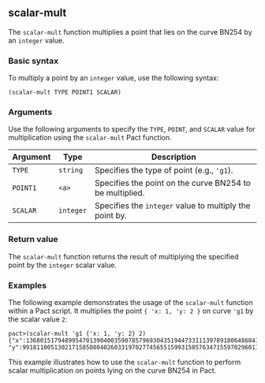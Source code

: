 ## scalar-mult
The `scalar-mult` function multiplies a point that lies on the curve BN254 by an `integer` value.

### Basic syntax

To multiply a point by an `integer` value, use the following syntax:

`(scalar-mult TYPE POINT1 SCALAR)`

### Arguments

Use the following arguments to specify the `TYPE`, `POINT`, and `SCALAR` value for multiplication using the `scalar-mult` Pact function.

| Argument | Type | Description |
| --- | --- | --- |
| `TYPE` | `string` | Specifies the type of point (e.g., `'g1`). |
| `POINT1` | `<a>` | Specifies the point on the curve BN254 to be multiplied. |
| `SCALAR` | `integer` | Specifies the `integer` value to multiply the point by. |

### Return value

The `scalar-mult` function returns the result of multiplying the specified point by the `integer` scalar value.

### Examples

The following example demonstrates the usage of the `scalar-mult` function within a Pact script. It multiplies the point `{ 'x: 1, 'y: 2 }` on curve `'g1` by the scalar value `2`:

```pact
pact>(scalar-mult 'g1 {'x: 1, 'y: 2} 2)
{"x":1368015179489954701390400359078579693043519447331113978918064868415326638035, "y":9918110051302171585080402603319702774565515993150576347155970296011118125764}
```

This example illustrates how to use the `scalar-mult` function to perform scalar multiplication on points lying on the curve BN254 in Pact.
